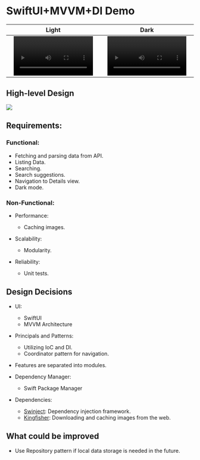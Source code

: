 # SwiftUI+MVVM+DI Demo

Light | Dark
:-: | :-:
<video src='https://user-images.githubusercontent.com/48848704/192512927-b863b139-76b1-4874-94f8-9f89b4f4a0fb.mp4' width=90% controls autoplay> | <video src='https://user-images.githubusercontent.com/48848704/192513719-5282e547-2be8-4d3f-b51d-09de76d95b50.mp4' width=90% controls autoplay>

## High-level Design
<img src="https://user-images.githubusercontent.com/48848704/193288049-8af5ae54-cd2a-4541-9ccb-f43b656a3786.png">

## Requirements:
### Functional:
- Fetching and parsing data from API.
- Listing Data.
- Searching.
- Search suggestions.
- Navigation to Details view.
- Dark mode.

### Non-Functional:
- Performance:
  - Caching images.

- Scalability:
  - Modularity.
  
- Reliability:
  - Unit tests.

## Design Decisions
- UI:
  - SwiftUI
  - MVVM Architecture

- Principals and Patterns:
  - Utilizing IoC and DI.
  - Coordinator pattern for navigation.

- Features are separated into modules.

- Dependency Manager:
  - Swift Package Manager

- Dependencies:
  - [Swinject](https://github.com/Swinject/Swinject): Dependency injection framework.
  - [Kingfisher](https://github.com/onevcat/Kingfisher): Downloading and caching images from the web.

## What could be improved
- Use Repository pattern if local data storage is needed in the future.
